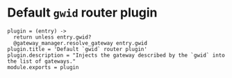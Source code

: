 Default `gwid` router plugin
============================

    plugin = (entry) ->
      return unless entry.gwid?
      @gateway_manager.resolve_gateway entry.gwid
    plugin.title = 'Default `gwid` router plugin'
    plugin.description = "Injects the gateway described by the `gwid` into the list of gateways."
    module.exports = plugin
